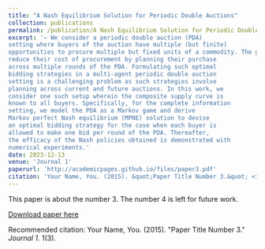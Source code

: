 ```yaml
---
title: "A Nash Equilibrium Solution for Periodic Double Auctions"
collection: publications
permalink: /publication/A Nash Equilibrium Solution for Periodic Double Auctions
excerpt: '— We consider a periodic double auction (PDA)
setting where buyers of the auction have multiple (but finite)
opportunities to procure multiple but fixed units of a commodity. The goal of each buyer participating in such auctions is to
reduce their cost of procurement by planning their purchase
across multiple rounds of the PDA. Formulating such optimal
bidding strategies in a multi-agent periodic double auction
setting is a challenging problem as such strategies involve
planning across current and future auctions. In this work, we
consider one such setup wherein the composite supply curve is
known to all buyers. Specifically, for the complete information
setting, we model the PDA as a Markov game and derive
Markov perfect Nash equilibrium (MPNE) solution to devise
an optimal bidding strategy for the case when each buyer is
allowed to make one bid per round of the PDA. Thereafter,
the efficacy of the Nash policies obtained is demonstrated with
numerical experiments.'
date: 2023-12-13
venue: 'Journal 1'
paperurl: 'http://academicpages.github.io/files/paper3.pdf'
citation: 'Your Name, You. (2015). &quot;Paper Title Number 3.&quot; <i>Journal 1</i>. 1(3).'
---
```

This paper is about the number 3. The number 4 is left for future work.

[Download paper here](http://academicpages.github.io/files/paper3.pdf)

Recommended citation: Your Name, You. (2015). "Paper Title Number 3." <i>Journal 1</i>. 1(3). 
